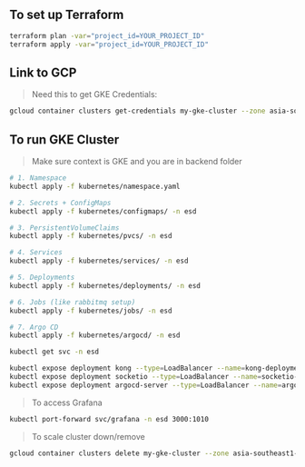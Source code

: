 ## To set up Terraform
```bash
terraform plan -var="project_id=YOUR_PROJECT_ID"
terraform apply -var="project_id=YOUR_PROJECT_ID"
```

## Link to GCP
> Need this to get GKE Credentials:
```bash
gcloud container clusters get-credentials my-gke-cluster --zone asia-southeast1-a --project YOUR_PROJECT_ID
```

## To run GKE Cluster
> Make sure context is GKE and you are in backend folder
```bash
# 1. Namespace
kubectl apply -f kubernetes/namespace.yaml

# 2. Secrets + ConfigMaps
kubectl apply -f kubernetes/configmaps/ -n esd

# 3. PersistentVolumeClaims
kubectl apply -f kubernetes/pvcs/ -n esd

# 4. Services
kubectl apply -f kubernetes/services/ -n esd

# 5. Deployments
kubectl apply -f kubernetes/deployments/ -n esd

# 6. Jobs (like rabbitmq setup)
kubectl apply -f kubernetes/jobs/ -n esd

# 7. Argo CD
kubectl apply -f kubernetes/argocd/ -n esd

kubectl get svc -n esd

kubectl expose deployment kong --type=LoadBalancer --name=kong-deployment -n esd
kubectl expose deployment socketio --type=LoadBalancer --name=socketio-deployment -n esd
kubectl expose deployment argocd-server --type=LoadBalancer --name=argocd-server -n esd
```

> To access Grafana
```bash
kubectl port-forward svc/grafana -n esd 3000:1010
```

> To scale cluster down/remove
```bash
gcloud container clusters delete my-gke-cluster --zone asia-southeast1-a --project YOUR_PROJECT_ID
```